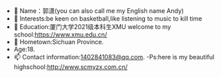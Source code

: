 - 👋 Name：郭潇(you can also call me my English name Andy) 
- 👀 Interests:be keen on basketball,like listening to music to kill time
- 🌱 Education:厦门大学2021级本科生XMU    welcome to my school:https://www.xmu.edu.cn/
- 💞️ Hometown:Sichuan Province.
- Age:18.
- 📫 Contact information:1402841083@qq.com.
-Ps:here is my beautiful highschool:http://www.scmyzx.com.cn/
<!---
gxwaitingfor/gxwaitingfor is a ✨ special ✨ repository because its `README.md` (this file) appears on your GitHub profile.
You can click the Preview link to take a look at your changes.
--->
